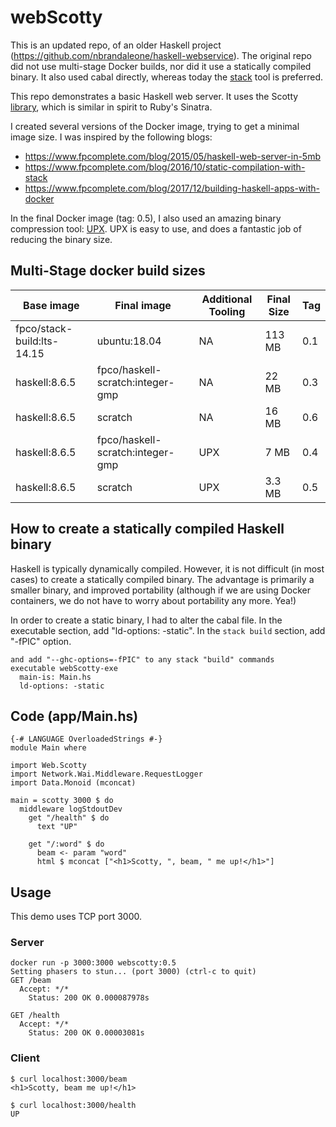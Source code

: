 # webScotty

This is an updated repo, of an older Haskell project (https://github.com/nbrandaleone/haskell-webservice).
The original repo did not use multi-stage Docker builds,
nor did it use a statically compiled binary. It also used cabal directly, whereas today the [stack](https://docs.haskellstack.org/en/v1.0.2/build_command/) tool is preferred.

This repo demonstrates a basic Haskell web server.  It uses
the Scotty [library](http://hackage.haskell.org/package/scotty),
which is similar in spirit to Ruby's Sinatra.

I created several versions of the Docker image, trying to get a minimal image size. I was inspired by the following blogs:
- https://www.fpcomplete.com/blog/2015/05/haskell-web-server-in-5mb
- https://www.fpcomplete.com/blog/2016/10/static-compilation-with-stack
- https://www.fpcomplete.com/blog/2017/12/building-haskell-apps-with-docker

In the final Docker image (tag: 0.5), I also used an amazing binary compression tool: [UPX](https://upx.github.io).  UPX is easy to use, and does a fantastic job of reducing the binary size.

## Multi-Stage docker build sizes
| Base image | Final image | Additional Tooling | Final Size | Tag |
| --- | --- | --- | --- | --- |
| fpco/stack-build:lts-14.15 | ubuntu:18.04 | NA | 113 MB | 0.1 |
| haskell:8.6.5 | fpco/haskell-scratch:integer-gmp | NA | 22 MB | 0.3 |
| haskell:8.6.5 | scratch | NA | 16 MB | 0.6 |
| haskell:8.6.5 | fpco/haskell-scratch:integer-gmp | UPX | 7 MB | 0.4 |
| haskell:8.6.5 | scratch | UPX | 3.3 MB | 0.5 |

## How to create a statically compiled Haskell binary
Haskell is typically dynamically compiled.  However, it is not
difficult (in most cases) to create a statically compiled binary.
The advantage is primarily a smaller binary, and improved portability (although if we are using Docker containers, we do not have to worry about portability any more. Yea!)

In order to create a static binary, I had to alter the cabal file.
In the executable section, add "ld-options: -static".
In the `stack build` section, add "-fPIC" option.

```
and add "--ghc-options=-fPIC" to any stack "build" commands
executable webScotty-exe
  main-is: Main.hs
  ld-options: -static
```

## Code (app/Main.hs)
```
{-# LANGUAGE OverloadedStrings #-}
module Main where

import Web.Scotty
import Network.Wai.Middleware.RequestLogger
import Data.Monoid (mconcat)

main = scotty 3000 $ do
  middleware logStdoutDev
    get "/health" $ do
	  text "UP"

    get "/:word" $ do
	  beam <- param "word"
      html $ mconcat ["<h1>Scotty, ", beam, " me up!</h1>"]
```

## Usage
This demo uses TCP port 3000.

### Server
```
docker run -p 3000:3000 webscotty:0.5
Setting phasers to stun... (port 3000) (ctrl-c to quit)
GET /beam
  Accept: */*
    Status: 200 OK 0.000087978s

GET /health
  Accept: */*
    Status: 200 OK 0.00003081s
```

### Client
```
$ curl localhost:3000/beam
<h1>Scotty, beam me up!</h1>

$ curl localhost:3000/health
UP
```

